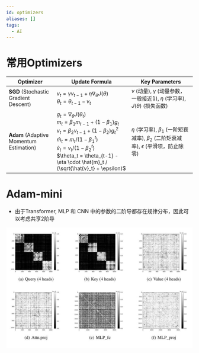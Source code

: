```yaml
---
id: optimizers
aliases: []
tags:
  - AI
---
```


# 常用Optimizers

| Optimizer | Update Formula | Key Parameters |
|---|---|---|
| **SGD** (Stochastic Gradient Descent) | $v_t = \gamma v_{t-1} + \eta \nabla_{\theta} J(\theta)$ <br> $\theta_t = \theta_{t-1} - v_t$ | $v$ (动量), $\gamma$ (动量参数，一般接近1), $\eta$ (学习率), $J(\theta)$ (损失函数) |
| **Adam** (Adaptive Momentum Estimation) | $g_t = \nabla_{\theta} J(\theta_t)$ <br> $m_t = \beta_1 m_{t-1} + (1 - \beta_1) g_t$ <br> $v_t = \beta_2 v_{t-1} + (1 - \beta_2) g_t^2$ <br> $\hat{m}_t = m_t / (1 - \beta_1^t)$ <br> $\hat{v}_t = v_t / (1 - \beta_2^t)$ <br> $\theta_t = \theta_{t-1} - \eta \cdot \hat{m}_t / (\sqrt{\hat{v}_t} + \epsilon)$ | $\eta$ (学习率), $\beta_1$ (一阶矩衰减率), $\beta_2$ (二阶矩衰减率), $\epsilon$ (平滑项，防止除零) |

# Adam-mini

- 由于Transformer, MLP 和 CNN 中的参数的二阶导都存在规律分布，因此可以考虑共享2阶导

![](./imgs/Adam-mini-Hessian.png)
